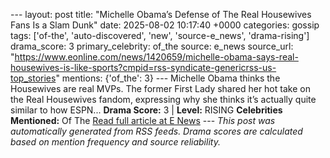 --- layout: post title: "Michelle Obama’s Defense of The Real Housewives Fans Is a Slam Dunk" date: 2025-08-02 10:17:40 +0000 categories: gossip tags: ['of-the', 'auto-discovered', 'new', 'source-e_news', 'drama-rising'] drama_score: 3 primary_celebrity: of_the source: e_news source_url: "https://www.eonline.com/news/1420659/michelle-obama-says-real-housewives-is-like-sports?cmpid=rss-syndicate-genericrss-us-top_stories" mentions: {'of_the': 3} --- Michelle Obama thinks the Housewives are real MVPs. The former First Lady shared her hot take on the Real Housewives fandom, expressing why she thinks it’s actually quite similar to how ESPN... **Drama Score:** 3 | **Level:** RISING **Celebrities Mentioned:** Of The [Read full article at E News](https://www.eonline.com/news/1420659/michelle-obama-says-real-housewives-is-like-sports?cmpid=rss-syndicate-genericrss-us-top_stories) --- *This post was automatically generated from RSS feeds. Drama scores are calculated based on mention frequency and source reliability.*